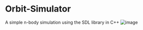 # Orbit-Simulator
A simple n-body simulation using the SDL library in C++
![image](https://github.com/user-attachments/assets/16b94260-22bb-44c1-97a5-80058621a043)
